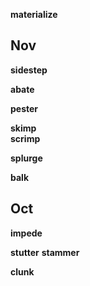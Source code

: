 
**materialize**

## Nov 

**sidestep**

**abate**  

**pester**

**skimp**  
**scrimp**  

**splurge** 

**balk**

## Oct 

**impede**  

**stutter**
**stammer**  

**clunk** 


